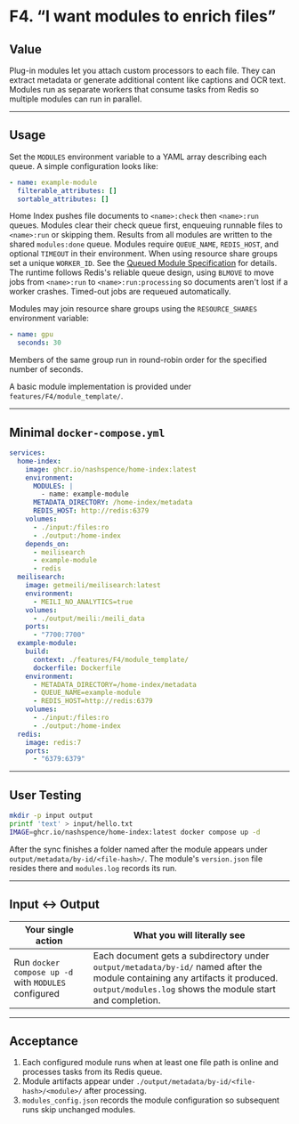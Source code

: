 # F4. “I want modules to enrich files”

## Value

Plug-in modules let you attach custom processors to each file. They can extract metadata or generate additional content like captions and OCR text. Modules run as separate workers that consume tasks from Redis so multiple modules can run in parallel.

---

## Usage

Set the `MODULES` environment variable to a YAML array describing each queue. A simple configuration looks like:

```yaml
- name: example-module
  filterable_attributes: []
  sortable_attributes: []
```

Home Index pushes file documents to `<name>:check` then `<name>:run` queues. Modules clear their check queue first, enqueuing runnable files to `<name>:run` or skipping them. Results from all modules are written to the shared `modules:done` queue. Modules require `QUEUE_NAME`, `REDIS_HOST`, and optional `TIMEOUT` in their environment. When using resource share groups set a unique `WORKER_ID`. See the [Queued Module Specification](docs/queued_module_spec.md) for details.
The runtime follows Redis's reliable queue design, using `BLMOVE` to move jobs from `<name>:run` to `<name>:run:processing` so documents aren't lost if a worker crashes. Timed-out jobs are requeued automatically.

Modules may join resource share groups using the `RESOURCE_SHARES` environment variable:

```yaml
- name: gpu
  seconds: 30
```

Members of the same group run in round-robin order for the specified number of seconds.

A basic module implementation is provided under `features/F4/module_template/`.

---

## Minimal `docker-compose.yml`

```yaml
services:
  home-index:
    image: ghcr.io/nashspence/home-index:latest
    environment:
      MODULES: |
        - name: example-module
      METADATA_DIRECTORY: /home-index/metadata
      REDIS_HOST: http://redis:6379
    volumes:
      - ./input:/files:ro
      - ./output:/home-index
    depends_on:
      - meilisearch
      - example-module
      - redis
  meilisearch:
    image: getmeili/meilisearch:latest
    environment:
      - MEILI_NO_ANALYTICS=true
    volumes:
      - ./output/meili:/meili_data
    ports:
      - "7700:7700"
  example-module:
    build:
      context: ./features/F4/module_template/
      dockerfile: Dockerfile
    environment:
      - METADATA_DIRECTORY=/home-index/metadata
      - QUEUE_NAME=example-module
      - REDIS_HOST=http://redis:6379
    volumes:
      - ./input:/files:ro
      - ./output:/home-index
  redis:
    image: redis:7
    ports:
      - "6379:6379"
```


---

## User Testing

```bash
mkdir -p input output
printf 'text' > input/hello.txt
IMAGE=ghcr.io/nashspence/home-index:latest docker compose up -d
```

After the sync finishes a folder named after the module appears under `output/metadata/by-id/<file-hash>/`. The module's `version.json` file resides there and `modules.log` records its run.

---

## Input ↔ Output

| **Your single action** | **What you will literally see** |
| --- | --- |
| Run `docker compose up -d` with `MODULES` configured | Each document gets a subdirectory under `output/metadata/by-id/` named after the module containing any artifacts it produced. `output/modules.log` shows the module start and completion. |

---

## Acceptance

1. Each configured module runs when at least one file path is online and processes tasks from its Redis queue.
2. Module artifacts appear under `./output/metadata/by-id/<file-hash>/<module>/` after processing.
3. `modules_config.json` records the module configuration so subsequent runs skip unchanged modules.

